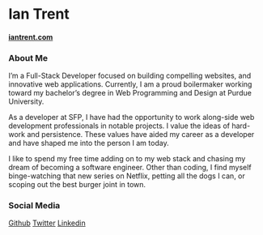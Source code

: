 # Ian Trent

#### [iantrent.com](https://iantrent.com)

### About Me

I’m a Full-Stack Developer focused on building compelling websites, and innovative web applications. Currently, I am a proud boilermaker working toward my bachelor’s degree in Web Programming and Design at Purdue University.

As a developer at SFP, I have had the opportunity to work along-side web development professionals in notable projects. I value the ideas of hard-work and persistence. These values have aided my career as a developer and have shaped me into the person I am today.

I like to spend my free time adding on to my web stack and chasing my dream of becoming a software engineer. Other than coding, I find myself binge-watching that new series on Netflix, petting all the dogs I can, or scoping out the best burger joint in town.

### Social Media

[Github](https://github.com/imtrent)
[Twitter](https://twitter.com/ianmtrent)
[Linkedin](https://www.linkedin.com/in/ianmtrent/)